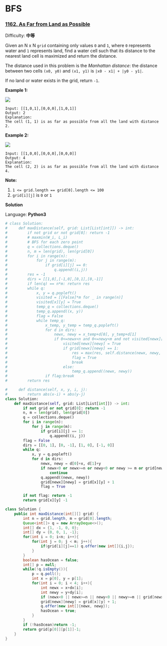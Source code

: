 # BFS



### [1162. As Far from Land as Possible](https://leetcode-cn.com/problems/as-far-from-land-as-possible/)

Difficulty: **中等**

Given an N x N `grid` containing only values `0` and `1`, where `0` represents water and `1` represents land, find a water cell such that its distance to the nearest land cell is maximized and return the distance.

The distance used in this problem is the _Manhattan distance_: the distance between two cells `(x0, y0)` and `(x1, y1)` is `|x0 - x1| + |y0 - y1|`.

If no land or water exists in the grid, return `-1`.

**Example 1:**

![](https://assets.leetcode.com/uploads/2019/05/03/1336_ex1.JPG)

```text
Input: [[1,0,1],[0,0,0],[1,0,1]]
Output: 2
Explanation: 
The cell (1, 1) is as far as possible from all the land with distance 2.
```

**Example 2:**

![](https://assets.leetcode.com/uploads/2019/05/03/1336_ex2.JPG)

```text
Input: [[1,0,0],[0,0,0],[0,0,0]]
Output: 4
Explanation: 
The cell (2, 2) is as far as possible from all the land with distance 4.
```

**Note:**

1. `1 <= grid.length == grid[0].length <= 100`
2. `grid[i][j]` is `0` or `1`

**Solution**

Language: **Python3**

```python
​# class Solution:
#     def maxDistance(self, grid: List[List[int]]) -> int:
#         if not grid or not grid[0]: return -1
#         # maxmin(W_i, L_i)
#         # BFS for each zero point
#         q = collections.deque()
#         n, m = len(grid), len(grid[0])
#         for i in range(n):
#             for j in range(m):
#                 if grid[i][j] == 0:
#                     q.append((i,j))
#         res = -1
#         dirs = [[1,0],[-1,0],[0,1],[0,-1]]
#         if len(q) == n*m: return res 
#         while q:
#             x, y = q.popleft()
#             visited = [[False]*m for _ in range(n)]
#             visited[x][y] = True 
#             temp_q = collections.deque()
#             temp_q.append((x, y))
#             flag = False 
#             while temp_q:
#                 x_temp, y_temp = temp_q.popleft()
#                 for d in dirs:
#                     newx, newy = x_temp+d[0], y_temp+d[1]
#                     if 0<=newx<n and 0<=newy<m and not visited[newx][newy]:
#                         visited[newx][newy] = True 
#                         if grid[newx][newy] == 1:
#                             res = max(res, self.distance(newx, newy, x, y))
#                             flag = True 
#                             break 
#                         else:
#                             temp_q.append((newx, newy))
#                 if flag:break 
#         return res 

#     def distance(self, x, y, i, j):
#         return abs(x-i) + abs(y-j)
class Solution:
    def maxDistance(self, grid: List[List[int]]) -> int:
        if not grid or not grid[0]: return -1
        n, m = len(grid), len(grid[0])
        q = collections.deque()
        for i in range(n):
            for j in range(m):
                if grid[i][j] == 1:
                    q.append((i, j))
        flag = False 
        dirs = [[0, 1], [0, -1], [1, 0], [-1, 0]]
        while q:
            x, y = q.popleft()
            for d in dirs:
                newx, newy = d[0]+x, d[1]+y 
                if newx<0 or newx>=n or newy<0 or newy >= m or grid[newx][newy] != 0:
                    continue 
                q.append((newx, newy))
                grid[newx][newy] = grid[x][y] + 1
                flag = True 

        if not flag: return -1 
        return grid[x][y] -1 


```

```java
class Solution {
    public int maxDistance(int[][] grid) {
        int n = grid.length, m = grid[0].length;
        Queue<int[]> q = new ArrayDeque<>();
        int[] dx = {1, -1, 0, 0};
        int[] dy = {0, 0, 1, -1};
        for(int i = 0; i<n; i++){
            for(int j = 0; j < m; j++){
                if(grid[i][j]==1) q.offer(new int[]{i,j});
            }
        }
        boolean hasOcean = false;
        int[] p = null;
        while(!q.isEmpty()){
            p = q.poll();
            int x = p[0], y = p[1];
            for(int i = 0; i < 4; i++){
                int newx = x+dx[i];
                int newy = y+dy[i];
                if (newx<0 || newx>=n || newy<0 || newy>=m || grid[newx][newy]!=0)continue;
                grid[newx][newy] = grid[x][y] + 1;
                q.offer(new int[]{newx, newy});
                hasOcean = true;
            }
        }
        if (!hasOcean)return -1;
        return grid[p[0]][p[1]]-1;
    }
}
```

